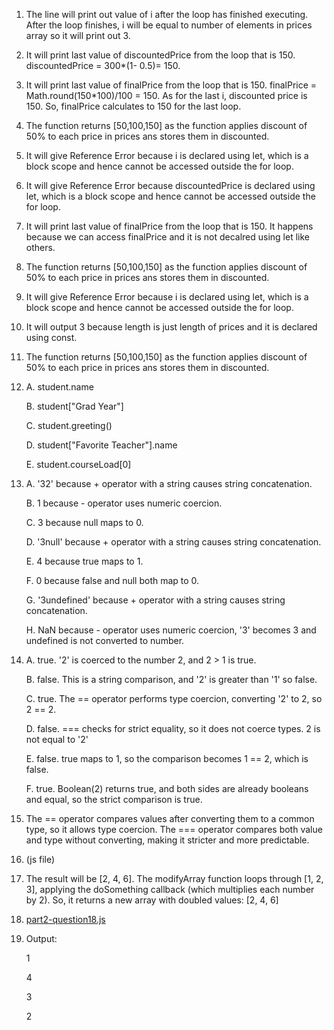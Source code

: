 1. The line will print out value of i after the loop has finished executing. After the loop finishes, i will be equal to number of elements in prices array so it will print out 3.
2. It will print last value of discountedPrice from the loop that is 150. discountedPrice = 300*(1- 0.5)= 150.
3. It will print last value of finalPrice from the loop that is 150. finalPrice = Math.round(150*100)/100 = 150. As for the last i, discounted price is 150. So, finalPrice calculates to 150 for the last loop.
4. The function returns [50,100,150] as the function applies discount of 50% to each price in prices ans stores them in discounted.
5. It will give Reference Error because i is declared using let, which is a block scope and hence cannot be accessed outside the for loop.
6. It will give Reference Error because discountedPrice is declared using let, which is a block scope and hence cannot be accessed outside the for loop.
7. It will print last value of finalPrice from the loop that is 150. It happens because we can access finalPrice and it is not decalred using let like others.
8.  The function returns [50,100,150] as the function applies discount of 50% to each price in prices ans stores them in discounted.
9.  It will give Reference Error because i is declared using let, which is a block scope and hence cannot be accessed outside the for loop.
10.  It will output 3 because length is just length of prices and it is declared using const.
11.  The function returns [50,100,150] as the function applies discount of 50% to each price in prices ans stores them in discounted.
12.  A. student.name
    
     B. student["Grad Year"]
     
     C. student.greeting()
     
     D. student["Favorite Teacher"].name
     
     E. student.courseLoad[0]
     
13.  A. '32' because + operator with a string causes string concatenation.
    
     B. 1 because - operator uses numeric coercion.
     
     C. 3 because null maps to 0.
     
     D. '3null' because + operator with a string causes string concatenation.
     
     E. 4 because true maps to 1.
     
     F. 0 because false and null both map to 0.
     
     G. '3undefined' because + operator with a string causes string concatenation.
     
     H. NaN because - operator uses numeric coercion, '3' becomes 3 and undefined is not converted to number.
     
14.  A. true. '2' is coerced to the number 2, and 2 > 1 is true.
    
     B. false. This is a string comparison, and '2' is greater than '1' so false.
     
     C. true. The == operator performs type coercion, converting '2' to 2, so 2 == 2.
     
     D. false. === checks for strict equality, so it does not coerce types. 2 is not equal to '2' 
     
     E. false.  true maps to 1, so the comparison becomes 1 == 2, which is false.
     
     F. true. Boolean(2) returns true, and both sides are already booleans and equal, so the strict comparison is true.
     
15.  The == operator compares values after converting them to a common type, so it allows type coercion. The === operator compares both value and type without converting, making it stricter and more predictable.
16.  (js file)
    
17.  The result will be [2, 4, 6]. The modifyArray function loops through [1, 2, 3], applying the doSomething callback (which multiplies each number by 2). So, it returns a new array with doubled values: [2, 4, 6]
18.  [part2-question18.js](expose/javascript/part2-question18.js)
    
19.  Output:
    
     1
     
     4
     
     3
     
     2
    

